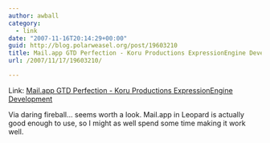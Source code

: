 ```yaml
---
author: awball
category:
  - link
date: "2007-11-16T20:14:29+00:00"
guid: http://blog.polarweasel.org/post/19603210
title: Mail.app GTD Perfection - Koru Productions ExpressionEngine Development
url: /2007/11/17/19603210/

---
```

Link: [Mail.app GTD Perfection - Koru Productions ExpressionEngine Development](http://ee.koruproductions.com/mail_app_gtd_perfection/)

Via daring fireball… seems worth a look. Mail.app in Leopard is actually good enough to use, so I might as well spend some time making it work well.
